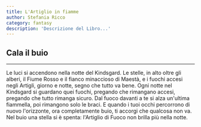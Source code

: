 ```yaml
---
title: L'Artiglio in fiamme
author: Stefania Ricco
category: fantasy
description: 'Descrizione del Libro...'
---
```


## Cala il buio

---
Le luci si accendono nella notte del Kindsgard.
Le stelle, in alto oltre gli alberi, il Fiume Rosso e il fianco minaccioso di Maestà, e i fuochi accesi negli Artigli, giorno e notte, segno che tutto va bene. Ogni notte nel Kindsgard si guardano quei fuochi, pregando che rimangano accesi, pregando che tutto rimanga sicuro.
Dal fuoco davanti a te si alza un'ultima fiammella, poi rimangono solo le braci.
E quando i tuoi occhi percorrono di nuovo l'orizzonte, ora completamente buio, ti accorgi che qualcosa non va.
Nel buio una stella si è spenta: l'Artiglio di Fuoco non brilla più nella notte.
